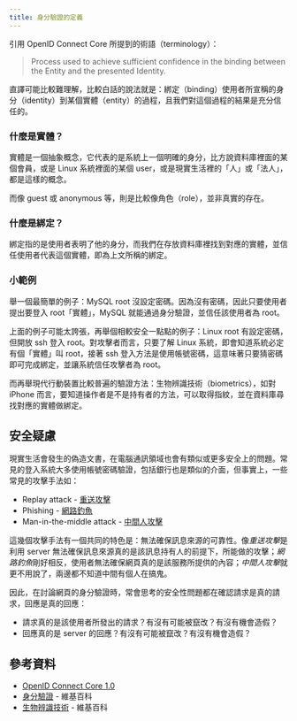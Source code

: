 ```yaml
---
title: 身分驗證的定義
---
```


引用 OpenID Connect Core 所提到的術語（terminology）：

> Process used to achieve sufficient confidence in the binding between the Entity and the presented Identity.

直譯可能比較難理解，比較白話的說法就是：綁定（binding）使用者所宣稱的身分（identity）到某個實體（entity）的過程，且我們對這個過程的結果是充分信任的。

### 什麼是實體？

實體是一個抽象概念，它代表的是系統上一個明確的身分，比方說資料庫裡面的某個會員，或是 Linux 系統裡面的某個 user，或是現實生活裡的「人」或「法人」，都是這樣的概念。

而像 guest 或 anonymous 等，則是比較像角色（role），並非真實的存在。

### 什麼是綁定？

綁定指的是使用者表明了他的身分，而我們在存放資料庫裡找到對應的實體，並信任使用者代表這個實體，即為上文所稱的綁定。

### 小範例

舉一個最簡單的例子：MySQL root 沒設定密碼。因為沒有密碼，因此只要使用者提出要登入 root「實體」，MySQL 就能通過身分驗證，並信任該使用者為 root。

上面的例子可能太誇張，再舉個相較安全一點點的例子：Linux root 有設定密碼，但開放 ssh 登入 root。對攻擊者而言，只要了解 Linux 系統，即會知道系統必定有個「實體」叫 root，接著 ssh 登入方法是使用帳號密碼，這意味著只要猜密碼即可完成綁定，並讓系統信任攻擊者為 root。

而再舉現代行動裝置比較普遍的驗證方法：生物辨識技術（biometrics），如對 iPhone 而言，要知道操作者是不是持有者的方法，可以取得指紋，並在資料庫尋找對應的實體做綁定。

## 安全疑慮

現實生活會發生的偽造文書，在電腦通訊領域也會有類似或更多安全上的問題。常見的登入系統大多使用帳號密碼驗證，包括銀行也是類似的介面，但事實上，一些常見的攻擊手法如：

* Replay attack - [重送攻擊](https://zh.wikipedia.org/wiki/%E9%87%8D%E6%94%BE%E6%94%BB%E5%87%BB)
* Phishing - [網路釣魚](https://zh.wikipedia.org/wiki/%E9%92%93%E9%B1%BC%E5%BC%8F%E6%94%BB%E5%87%BB)
* Man-in-the-middle attack - [中間人攻擊](https://zh.wikipedia.org/wiki/%E4%B8%AD%E9%97%B4%E4%BA%BA%E6%94%BB%E5%87%BB)

這幾個攻擊手法有一個共同的特色是：無法確保訊息來源的可靠性。像*重送攻擊*是利用 server 無法確保訊息來源真的是該訊息持有人的前提下，所能做的攻擊；*網路釣魚*剛好相反，使用者無法確保網頁真的是該服務所提供的內容；*中間人攻擊*就更不用說了，兩邊都不知道中間有個人在搞鬼。

因此，在討論網頁的身分驗證時，常會思考的安全性問題都在確認請求是真的請求，回應是真的回應：

* 請求真的是該使用者所發出的請求？有沒有可能被竄改？有沒有機會造假？
* 回應真的是 server 的回應？有沒有可能被竄改？有沒有機會造假？

## 參考資料

* [OpenID Connect Core 1.0](https://openid.net/specs/openid-connect-core-1_0.html)
* [身分驗證](https://en.wikipedia.org/wiki/Authentication) - 維基百科
* [生物辨識技術](https://en.wikipedia.org/wiki/Biometrics) - 維基百科
